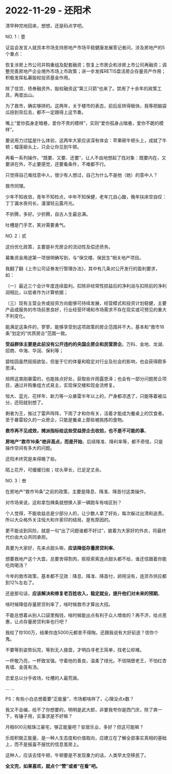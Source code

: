 # 2022-11-29 - 还阳术

清早种完地回来，想想，还是码点字吧。

NO. 1｜壹

证监会发言人就资本市场支持房地产市场平稳健康发展答记者问，涉及房地产的5个重点：

恢复涉房上市公司并购重组及配套融资；恢复上市房企和涉房上市公司再融资；调整完善房地产企业境外市场上市政策；进一步发挥RETIS盘活房企存量资产作用；积极发挥私募股权投资基金作用。

除了信贷、债券融资外，股权融资这“第三只箭”也来了。禁用了十余年的政策工具，再度出山。

为了救市，确实够拼的。这两年，关于楼市的表态，前后反转得极快，我等把脑袋瓜扭到背后去，都不一定跟得上这节奏。

嘴上“爱你孤身走暗巷，爱你不贵的模样”，实则“爱你孤身占暗巷，爱你不跪的模样”。

要说用力过猛是什么体验，这两年大家应该深有体会：苹果砸牛顿头上，成就了牛顿；榴莲砸头上，只会让你见到牛顿。

再看一系列操作，“既要、又要、还要”，让人不由地想起了找对象：既要内在，又要讲在外，不止要感觉，还要看条件，不难都不行。

只觉得自己难找意中人，很少有人想过，自己为什么不是他（她）的意中人？

救市同理。

少年不知收敛，青年不知检点，中年不知保健，老年兀自心酸，晚年扶床空自叹：丁丁漏水夜何长，漫漫轻云露月光。

不折腾，多好。少折腾，自古人生最忌满。

吐槽是门手艺，笑对需要勇气。

NO. 2｜贰

这份优化政策，主要是补充房企的流动性及偿还债务。

募集资金用途第一项很明确写到，与“保交楼、保民生”相关地产项目。

我翻了翻《上市公司证券发行管理办法》，其中有几条对公开发行的盈利要求，如：

（一）最近三个会计年度连续盈利。扣除非经常性损益后的净利润与扣除前的净利润相比，以低者作为计算依据；

（三）现有主营业务或投资方向能够可持续发展，经营模式和投资计划稳健，主要产品或服务的市场前景良好，行业经营环境和市场需求不存在现实或可预见的重大不利变化。

能满足这条件的，寥寥。能够享受到这项政策的房企范围并不大，基本和“救市16条”划定的“优质房企”范围一致。

**受益群体主要是此前没有公开违约的央国企房企和民营房企**。万科、金地、龙湖、招商、中海、华润、保利等；

碧桂园虽然摇摇欲坠，但鉴于它的体量和稳定对行业及社会的影响，也会获得颇多恩泽。

旭辉这类刚暴雷的，也能挨点好处，获取些许雨露恩泽；也会有一部分问题房企项目，通过并购重组方式易主，实现保交楼和现金流修复。

恒大、蓝光、花样年、新力等一众暴雷半年以上的，尸身都凉透了，只能等着被瓜分，还阳就别想了。

剩者为王，挨过了雷声阵阵，下雨了才和你有关，活着才能成为餐桌上的饮食者。至于暴雷较久的一众房企，只能是餐桌上那些被挑拣的食物。

**救市再不见成效，摊派指标给这些受益房企去收拾，也不是不可能的事**。

**房地产“救市16条”绝非高点，而是开始**，后续降准、降利率等，都不奇怪，只是操作空间有多大的问题。

还阳术终究是来得晚了些。

陌上花开，可缓缓归矣；坟头草长，已足足丈余。

NO. 3｜叁

在房地产“救市16条”之前的政策，主要是降息、降准、降首付这类操作。

对市场来说，这和拿包辣条就想换人家一辆跑车有啥区别？

个人觉得，不能收益总是少部分人的，让少数人拿了好处，每次躲过出清和追责。所以大众格外关注恒大和许家印的结局，是有原因的。

更不能谈到风险，就是一句“出了问题谁都不好过”，披着为大家好的外衣，将最终代价由大众共同承担。

真要为大家好，先来点甜头嘛，**应该降低存量房贷利率**。

想要救地产这个大盘，总要舍得割肉，抠抠索索连点甜头都不给，谁还信跟着你能吃肉喝汤？

今年的救市政策，基本都不见效：降息、降准、降首付，卵用没有，连货币供应都到12%左右了。

还是那句话，**应该解决和修复老百姓收入，稳定就业，提升他们对未来的预期**。

啥时候降低存量房贷利率了，啥时候救市才算出大招。

不能总想着从别人口袋里掏钱，啥时候能出点有利于众人增收的？再不济，给点恩惠，让点存量房贷利率也行吧？

我给了你100万，结果你连5000元都舍不得掏，还跟我说有大好前途？信你个鬼。

不要等到姿势玩完，等到无人接盘，才明白寻老王简单，找老公却难。

一杯敬乃亮，一杯致宝强。守着他的善良，温柔了绿光。不信隔壁老王，不怕红杏有墙、金莲有汤。

恋爱总以分手收场，吐槽的人最荒唐。

... ...

PS：有些小白总想着要“正能量”，市场都啥样了，心理没点x数？

我又不会编，给不了你想要的，明明是武大郎，非要我夸你是西门庆，除了爽一下，有锤子用，实事求是不好嘛？

月租600元租珠江豪宅，够正能量吧？安居乐业，多好？但这可能嘛？

乐观积极正能量，是一种人生态度和价值取向，应建立在了解全部事实真相的基础上，而不是报喜不报忧的信息茧房上。

这种人，应该去怪牛顿，牛顿要是不发现重力的话，人类早太空移民了。

**全文完，如果喜欢，就点个“赞”或者“在看”吧。**